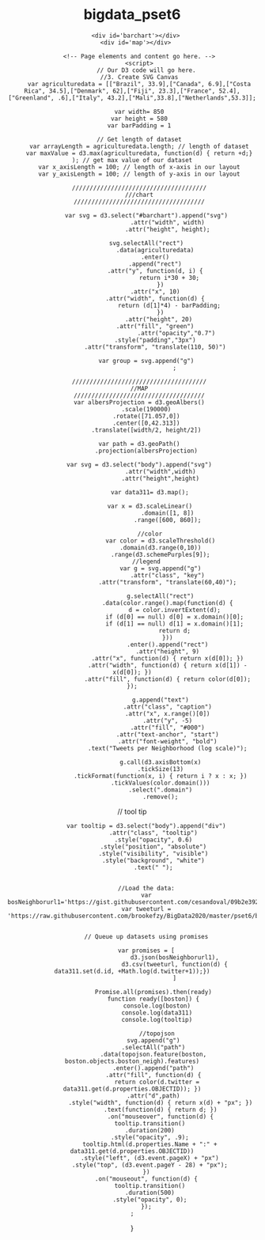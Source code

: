 # bigdata_pset6
<html lang='eng'>
    <head>
        <title>
            Mapping with D3
        </title>
        <script src = "https://d3js.org/d3.v5.min.js" charset="utf-8"></script>
        <script src="https://d3js.org/d3-scale-chromatic.v1.min.js"></script>
        <script src="https://d3js.org/topojson.v2.min.js"></script>
        <script src="https://d3js.org/d3-queue.v2.min.js"></script>
        <!-- add a style here -->
<style>

path {
        stroke: #fff;
        stroke-width: .5px;
      }
      path:hover {
        stroke-width: 2px;
      }
      body {
        text-align: center;
      }
      .tooltip {
          position: absolute;
          text-align: center;
          width: 160px;
          height: 40px;
          padding: 5px;
          font: 12px sans-serif;
          background: white;
          opacity: 0.6;
          border: 0px;
          pointer-events: none;
      }

</style>
    </head>
    <body>

      <div id='barchart'></div>
      <div id='map'></div>

    	<!-- Page elements and content go here. -->
    	<script>
    		// Our D3 code will go here.
        //3. Create SVG Canvas
        var agriculturedata = [["Brazil", 33.9],["Canada", 6.9],["Costa Rica", 34.5],["Denmark", 62],["Fiji", 23.3],["France", 52.4],["Greenland", .6],["Italy", 43.2],["Mali",33.8],["Netherlands",53.3]];

        var width= 850
        var height = 580
        var barPadding = 1

        // Get length of dataset
        var arrayLength = agriculturedata.length; // length of dataset
        var maxValue = d3.max(agriculturedata, function(d) { return +d;} ); // get max value of our dataset
        var x_axisLength = 100; // length of x-axis in our layout
        var y_axisLength = 100; // length of y-axis in our layout

        //////////////////////////////////////
        ///chart
        /////////////////////////////////////

  			var svg = d3.select("#barchart").append("svg")
  						.attr("width", width)
  						.attr("height", height);

  			svg.selectAll("rect")
                 .data(agriculturedata)
                 .enter()
                 .append("rect")
                 .attr("y", function(d, i) {
                         return i*30 + 30;
                    })
                 .attr("x", 10)
                 .attr("width", function(d) {
                         return (d[1]*4) - barPadding;
                    })
            	   .attr("height", 20)
                 .attr("fill", "green")
  							 .attr("opacity","0.7")
                 .style("padding","3px")
                 .attr("transform", "translate(110, 50)")

  			var group = svg.append("g")
  							;

        //////////////////////////////////////
        //MAP
        /////////////////////////////////////
        var albersProjection = d3.geoAlbers()
            .scale(190000)
            .rotate([71.057,0])
            .center([0,42.313])
            .translate([width/2, height/2])

        var path = d3.geoPath()
            .projection(albersProjection)

        var svg = d3.select("body").append("svg")
                    .attr("width",width)
                    .attr("height",height)

              var data311= d3.map();

              var x = d3.scaleLinear()
                        .domain([1, 8])
                        .range([600, 860]);

              //color
                    var color = d3.scaleThreshold()
                    .domain(d3.range(0,10))
                    .range(d3.schemePurples[9]);
            //legend
                    var g = svg.append("g")
                        .attr("class", "key")
                        .attr("transform", "translate(60,40)");

                    g.selectAll("rect")
                        .data(color.range().map(function(d) {
                            d = color.invertExtent(d);
                            if (d[0] == null) d[0] = x.domain()[0];
                            if (d[1] == null) d[1] = x.domain()[1];
                            return d;
                        }))
                        .enter().append("rect")
                        .attr("height", 9)
                        .attr("x", function(d) { return x(d[0]); })
                        .attr("width", function(d) { return x(d[1]) - x(d[0]); })
                        .attr("fill", function(d) { return color(d[0]); });

                    g.append("text")
                        .attr("class", "caption")
                        .attr("x", x.range()[0])
                        .attr("y", -5)
                        .attr("fill", "#000")
                        .attr("text-anchor", "start")
                        .attr("font-weight", "bold")
                        .text("Tweets per Neighborhood (log scale)");

                    g.call(d3.axisBottom(x)
                    .tickSize(13)
                    .tickFormat(function(x, i) { return i ? x : x; })
                    .tickValues(color.domain()))
                    .select(".domain")
                    .remove();

// tool tip

            var tooltip = d3.select("body").append("div")
                .attr("class", "tooltip")
                .style("opacity", 0.6)
                .style("position", "absolute")
                .style("visibility", "visible")
                .style("background", "white")
                .text(" ");


            //Load the data:
            var bosNeighborurl1='https://gist.githubusercontent.com/cesandoval/09b2e39263c748fbcb84b927cecc7c46/raw/ab71d3638efd2545ec99c2651c6f2ddcea9d2a07/boston.json'
            var tweeturl = 'https://raw.githubusercontent.com/brookefzy/BigData2020/master/pset6/boston_311.csv'


            // Queue up datasets using promises

            var promises = [
                            d3.json(bosNeighborurl1),
                            d3.csv(tweeturl, function(d) { data311.set(d.id, +Math.log(d.twitter+1));})
                            ]

                Promise.all(promises).then(ready)
                function ready([boston]) {
                  console.log(boston)
                  console.log(data311)
                  console.log(tooltip)

                  //topojson
                svg.append("g")
                .selectAll("path")
                .data(topojson.feature(boston, boston.objects.boston_neigh).features)
                .enter().append("path")
                .attr("fill", function(d) {
                  return color(d.twitter = data311.get(d.properties.OBJECTID)); })
                .attr("d",path)
                    .style("width", function(d) { return x(d) + "px"; })
                    .text(function(d) { return d; })
                    .on("mouseover", function(d) {
              tooltip.transition()
              .duration(200)
              .style("opacity", .9);
              tooltip.html(d.properties.Name + ":" + data311.get(d.properties.OBJECTID))
              .style("left", (d3.event.pageX) + "px")
              .style("top", (d3.event.pageY - 28) + "px");
            })
            .on("mouseout", function(d) {
              tooltip.transition()
              .duration(500)
              .style("opacity", 0);
            });
    ;

}
        </script>
    </body>
</html>
